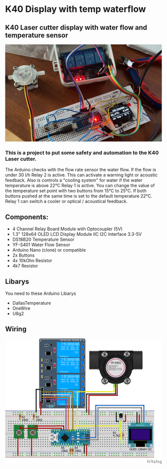 # K40 Display with temp waterflow
## K40 Laser cutter display with water flow and temperature sensor

![Image description](https://github.com/carsten-wolf/K40_Display_with_temp_waterflow/blob/main/Pictures/K40_Display_with_temp_waterflow_01.jpg)

### This is a project to put some safety and automation to the K40 Laser cutter.
The Arduino checks with the flow rate sensor the water flow. If the flow is under 30 l/h Relay 2 is active.
This can activate a warning light or acoustic feedback.
Also is controls a "cooling system" for water if the water temperature is above 22°C Relay 1 is active.
You can change the value of the temperature set point with two buttons from 15°C to 25°C.
If both buttons pushed at the same time is set to the default temperature 22°C.
Relay 1 can switch a cooler or optical / acoustical feedback.

## Components:
- 4 Channel Relay Board Module with Optocoupler (5V)
- 1.3" 128x64 OLED LCD Display Module IIC I2C Interface 3.3-5V
- DS18B20 Temperature Sensor
- YF-S401 Water Flow Sensor
- Arduino Nano (clone) or compatible
- 2x Buttons
- 4x 10kOhn Resistor
- 4k7 Resistor

## Libarys
You need to these Arduino Libarys
- DallasTemperature
- OneWire
- U8g2

## Wiring
![Image description](https://github.com/carsten-wolf/K40_Display_with_temp_waterflow/blob/main/K40-Display_wiring.png)
